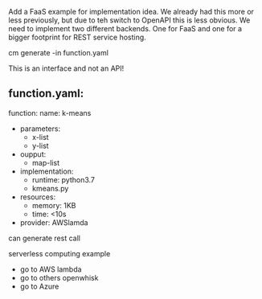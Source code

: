 Add a FaaS example for implementation idea. We already had this more or less previously, but due to teh switch to OpenAPI this is less obvious. We need to implement two different backends. One for FaaS and one for a bigger footprint for REST service hosting.

cm generate -in function.yaml

This is an interface and not an API!

function.yaml:
---
function: 
    name: k-means
  - parameters:
    - x-list
    - y-list
  - oupput:
    - map-list
  - implementation:
    - runtime: python3.7
    - kmeans.py
  - resources:
    - memory: 1KB
    - time: <10s
  - provider: AWSlamda
      
  

can generate rest call


serverless computing example
- go to AWS lambda
- go to others openwhisk
- go to Azure

